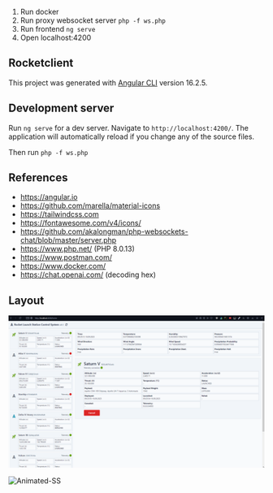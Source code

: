 1. Run docker
2. Run proxy websocket server `php -f ws.php`
3. Run frontend `ng serve`
4. Open localhost:4200

## Rocketclient

This project was generated with [Angular CLI](https://github.com/angular/angular-cli) version 16.2.5.

## Development server

Run `ng serve` for a dev server. Navigate to `http://localhost:4200/`. The application will automatically reload if you change any of the source files.

Then run `php -f ws.php`

## References

- https://angular.io
- https://github.com/marella/material-icons
- https://tailwindcss.com
- https://fontawesome.com/v4/icons/
- https://github.com/akalongman/php-websockets-chat/blob/master/server.php
- https://www.php.net/ (PHP 8.0.13)
- https://www.postman.com/
- https://www.docker.com/
- https://chat.openai.com/ (decoding hex)


## Layout

![Screenshot](ss.png)

![Animated-SS](ss-animated.gif)